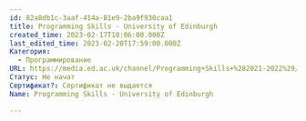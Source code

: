 ```yaml
---
id: 82a8db1c-3aaf-414a-81e9-2ba9f930caa1
title: Programming Skills - University of Edinburgh
created_time: 2023-02-17T10:06:00.000Z
last_edited_time: 2023-02-20T17:59:00.000Z
Категория:
  - Программирование
URL: https://media.ed.ac.uk/channel/Programming+Skills+%282021-2022%29/229715103
Статус: Не начат
Сертификат?: Сертификат не выдается
Name: Programming Skills - University of Edinburgh

---
```

